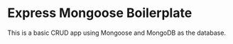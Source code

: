 # Express Mongoose Boilerplate

This is a basic CRUD app using Mongoose and MongoDB as the database.
